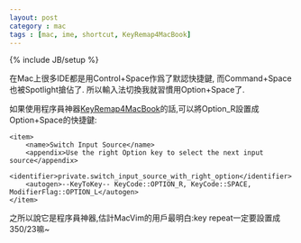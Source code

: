 ```yaml
---
layout: post
category : mac
tags : [mac, ime, shortcut, KeyRemap4MacBook]
---
```

{% include JB/setup %}

在Mac上很多IDE都是用Control+Space作爲了默認快捷鍵, 而Command+Space也被Spotlight搶佔了. 所以輸入法切換我就習慣用Option+Space了.

如果使用程序員神器[KeyRemap4MacBook](http://pqrs.org/macosx/keyremap4macbook/)的話,可以將Option_R設置成Option+Space的快捷鍵:

	<item>
        <name>Switch Input Source</name>
        <appendix>Use the right Option key to select the next input source</appendix>
        <identifier>private.switch_input_source_with_right_option</identifier>
        <autogen>--KeyToKey-- KeyCode::OPTION_R, KeyCode::SPACE, ModifierFlag::OPTION_L</autogen>
    </item>

之所以說它是程序員神器,估計MacVim的用戶最明白:key repeat一定要設置成350/23嘛~